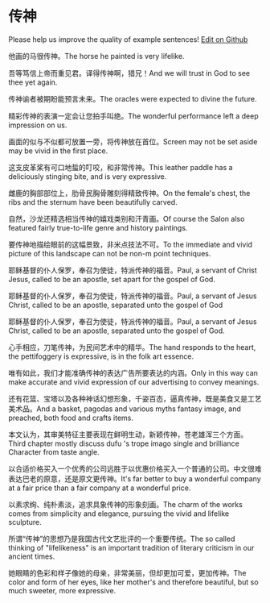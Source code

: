 # 传神

Please help us improve the quality of example sentences! [Edit on Github](https://github.com/jiyushe/jiyu-example-sentence-source/blob/main/chinese/chuanshen.md)

<p><span class="chinese">他画的马很传神。</span><span class="english">The horse he painted is very lifelike.</span></p>

<p><span class="chinese">吾等笃信上帝而重见君。译得传神啊，猎兄！</span><span class="english">And we will trust in God to see thee yet again.</span></p>

<p><span class="chinese">传神谕者被期盼能预言未来。</span><span class="english">The oracles were expected to divine the future.</span></p>

<p><span class="chinese">精彩传神的表演一定会让您拍手叫绝。</span><span class="english">The wonderful performance left a deep impression on us.</span></p>

<p><span class="chinese">画面的似与不似都可放置一旁，将传神放在首位。</span><span class="english">Screen may not be set aside may be vivid in the first place.</span></p>

<p><span class="chinese">这支皮革桨有可口地蜇的叮咬，和非常传神。</span><span class="english">This leather paddle has a deliciously stinging bite, and is very expressive.</span></p>

<p><span class="chinese">雌鹿的胸部部位上，肋骨民胸骨雕刻得精致传神。</span><span class="english">On the female's chest, the ribs and the sternum have been beautifully carved.</span></p>

<p><span class="chinese">自然，沙龙还精选相当传神的嬉戏类别和汗青画。</span><span class="english">Of course the Salon also featured fairly true-to-life genre and history paintings.</span></p>

<p><span class="chinese">要传神地描绘眼前的这幅景致，非米点技法不可。</span><span class="english">To the immediate and vivid picture of this landscape can not be non-m point techniques.</span></p>

<p><span class="chinese">耶稣基督的仆人保罗，奉召为使徒，特派传神的福音。</span><span class="english">Paul, a servant of Christ Jesus, called to be an apostle, set apart for the gospel of God.</span></p>

<p><span class="chinese">耶稣基督的仆人保罗，奉召为使徒，特派传神的福音。</span><span class="english">Paul, a servant of Jesus Christ, called to be an apostle, separated unto the gospel of God</span></p>

<p><span class="chinese">耶稣基督的仆人保罗，奉召为使徒，特派传神的福音。</span><span class="english">Paul, a servant of Jesus Christ, called to be an apostle, separated unto the gospel of God.</span></p>

<p><span class="chinese">心手相应，刀笔传神，为民间艺术中的精华。</span><span class="english">The hand responds to the heart, the pettifoggery is expressive, is in the folk art essence.</span></p>

<p><span class="chinese">唯有如此，我们才能准确传神的表达广告所要表达的内涵。</span><span class="english">Only in this way can make accurate and vivid expression of our advertising to convey meanings.</span></p>

<p><span class="chinese">还有花篮、宝塔以及各种神话幻想形象，千姿百态，逼真传神，既是美食又是工艺美术品。</span><span class="english">And a basket, pagodas and various myths fantasy image, and preached, both food and crafts items.</span></p>

<p><span class="chinese">本文认为，其审美特征主要表现在鲜明生动，新颖传神，苍老雄浑三个方面。</span><span class="english">Third chapter mostly discuss dufu 's trope imago single and brilliance Character from taste angle.</span></p>

<p><span class="chinese">以合适价格买入一个优秀的公司远胜于以优惠价格买入一个普通的公司。中文很难表达巴老的原意，还是原文更传神。</span><span class="english">It's far better to buy a wonderful company at a fair price than a fair company at a wonderful price.</span></p>

<p><span class="chinese">以素求绚、纯朴素淡，追求具象传神的形象刻画。</span><span class="english">The charm of the works comes from simplicity and elegance, pursuing the vivid and lifelike sculpture.</span></p>

<p><span class="chinese">所谓“传神”的思想乃是我国古代文艺批评的一个重要传统。</span><span class="english">The so called thinking of "lifelikeness" is an important tradition of literary criticism in our ancient times.</span></p>

<p><span class="chinese">她眼睛的色彩和样子像她的母亲，非常美丽，但却更加可爱，更加传神。</span><span class="english">The color and form of her eyes, like her mother's and therefore beautiful, but so much sweeter, more expressive.</span></p>

